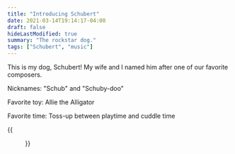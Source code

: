 ```yaml
---
title: "Introducing Schubert"
date: 2021-03-14T19:14:17-04:00
draft: false
hideLastModified: true
summary: "The rockstar dog."
tags: ["Schubert", "music"]
---
```



This is my dog, Schubert! My wife and I named him after one of our favorite composers. 

Nicknames: "Schub" and "Schuby-doo"

Favorite toy: Allie the Alligator

Favorite time: Toss-up between playtime and cuddle time

{{<figure src=Schub-music.webp title="I think he appreciates classical music." width=550px >}}